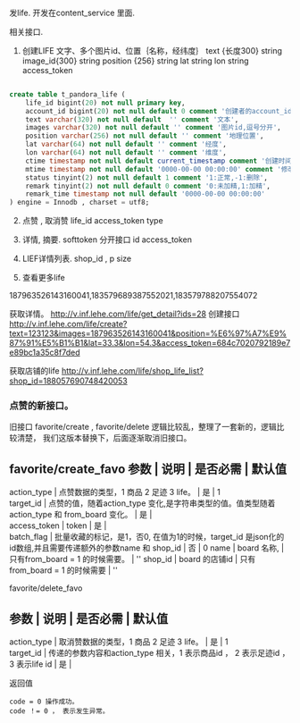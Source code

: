 ###

发life.
开发在content_service 里面.

相关接口.
1. 创建LIFE 
   文字、多个图片id、位置｛名称，经纬度｝
   text {长度300} string
   image_id{300} string
   position {256}  string
   lat  string
   lon  string
   access_token 
```sql

create table t_pandora_life (
    life_id bigint(20) not null primary key,
    account_id bigint(20) not null default 0 comment '创建者的account_id',
    text varchar(320) not null default  '' comment '文本',
    images varchar(320) not null default '' comment '图片id,逗号分开',
    position varchar(256) not null default '' comment '地理位置',
    lat varchar(64) not null default '' comment '经度',
    lon varchar(64) not null default '' comment '维度',
    ctime timestamp not null default current_timestamp comment '创建时间', 
    mtime timestamp not null default '0000-00-00 00:00:00' comment '修改时间',
    status tinyint(2) not null default 1 comment '1:正常,-1:删除',
    remark tinyint(2) not null default 0 comment '0:未加精,1:加精',
    remark_time timestamp not null default '0000-00-00 00:00:00'
) engine = Innodb , charset = utf8;


```

2. 点赞 , 取消赞
    life_id
    access_token
    type

3. 详情, 摘要. softtoken 分开接口
    id
    access_token 

4. LIEF详情列表.
    shop_id ,
    p
    size

5. 查看更多life


187963526143160041,183579689387552021,183579788207554072

获取详情。
http://v.inf.lehe.com/life/get_detail?ids=28
创建接口
http://v.inf.lehe.com/life/create?text=123123&images=187963526143160041&position=%E6%97%A7%E9%87%91%E5%B1%B1&lat=33.3&lon=54.3&access_token=684c7020792189e7e89bc1a35c8f7ded

获取店铺的life
http://v.inf.lehe.com/life/shop_life_list?shop_id=188057690748420053


### 点赞的新接口。
旧接口 favorite/create , favorite/delete 逻辑比较乱，整理了一套新的，逻辑比较清楚，
我们这版本替换下，后面逐渐取消旧接口。

favorite/create_favo
参数 |  说明 | 是否必需  | 默认值 
--------------------------------
action_type | 点赞数据的类型，1 商品 2 足迹 3 life。 | 是 | 1  
target_id | 点赞的值，随着action_type 变化,是字符串类型的值。值类型随着 action_type 和 from_board 变化。  | 是    |     
access_token | token | 是 |   
batch_flag  | 批量收藏的标记，是1，否0, 在值为1的时候，target_id 是json化的id数组,并且需要传递额外的参数name 和 shop_id |  否 |  0
name | board 名称,  |  只有from_board = 1 的时候需要。 |  '' 
shop_id |  board 的店铺id |   只有from_board = 1 的时候需要 | ''  

favorite/delete_favo

参数 |  说明 | 是否必需  | 默认值 
--------------------------------
action_type | 取消赞数据的类型，1 商品 2 足迹 3 life。 | 是 | 1  
target_id  |  传递的参数内容和action_type 相关，1 表示商品id ， 2 表示足迹id ， 3 表示life id |  是 | 

返回值
```
code = 0 操作成功。
code ！= 0 ， 表示发生异常。
```
